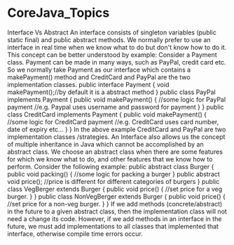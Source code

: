 # CoreJava_Topics

Interface Vs Abstract
  An interface consists of singleton variables (public static final) and public abstract methods. We normally prefer to use an interface in real time when we know what to do but don't know how to do it.
This concept can be better understood by example:
Consider a Payment class. Payment can be made in many ways, such as PayPal, credit card etc. So we normally take Payment as our interface which contains a makePayment() method and CreditCard and PayPal are the two implementation classes.
public interface Payment { void makePayment();//by default it is a abstract method } public class PayPal implements Payment { public void makePayment() { //some logic for PayPal payment //e.g. Paypal uses username and password for payment } } public class CreditCard implements Payment { public void makePayment() { //some logic for CreditCard payment //e.g. CreditCard uses card number, date of expiry etc... } }
In the above example CreditCard and PayPal are two implementation classes /strategies. An Interface also allows us the concept of multiple inheritance in Java which cannot be accomplished by an abstract class.
We choose an abstract class when there are some features for which we know what to do, and other features that we know how to perform.
Consider the following example:
public abstract class Burger {
   public void packing() { //some logic for packing a burger }
    public abstract void price(); //price is different for different categories of burgers 
}
 public class VegBerger extends Burger { 
    public void price() { 
       //set price for a veg burger.
       } 
} public class NonVegBerger extends Burger { 
      public void price() { //set price for a non-veg burger. } }
If we add methods (concrete/abstract) in the future to a given abstract class, then the implementation class will not need a change its code. However, if we add methods in an interface in the future, we must add implementations to all classes that implemented that interface, otherwise compile time errors occur.
